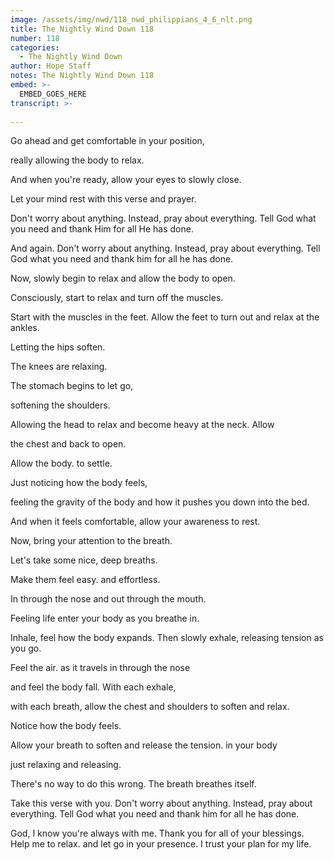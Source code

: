 ```yaml
---
image: /assets/img/nwd/118_nwd_philippians_4_6_nlt.png
title: The Nightly Wind Down 118
number: 118
categories:
  - The Nightly Wind Down
author: Hope Staff
notes: The Nightly Wind Down 118
embed: >-
  EMBED_GOES_HERE
transcript: >-
  
---
```

Go ahead and get comfortable in your position,

really allowing the body to relax.

And when you're ready, allow your eyes to slowly close.

Let your mind rest with this verse and prayer.

Don't worry about anything. Instead, pray about everything. Tell God what you need and thank Him for all He has done.

And again. Don't worry about anything. Instead, pray about everything. Tell God what you need and thank him for all he has done.

Now, slowly begin to relax and allow the body to open.

Consciously, start to relax and turn off the muscles.

Start with the muscles in the feet. Allow the feet to turn out and relax at the ankles.

Letting the hips soften.

The knees are relaxing.

The stomach begins to let go,

softening the shoulders.

Allowing the head to relax and become heavy at the neck. Allow

the chest and back to open.

Allow the body. to settle.

Just noticing how the body feels,

feeling the gravity of the body and how it pushes you down into the bed.

And when it feels comfortable, allow your awareness to rest.

Now, bring your attention to the breath.

Let's take some nice, deep breaths.

Make them feel easy. and effortless.

In through the nose and out through the mouth.

Feeling life enter your body as you breathe in.

Inhale, feel how the body expands. Then slowly exhale, releasing tension as you go.

Feel the air. as it travels in through the nose

and feel the body fall. With each exhale,

with each breath, allow the chest and shoulders to soften and relax.

Notice how the body feels.

Allow your breath to soften and release the tension. in your body

just relaxing and releasing.

There's no way to do this wrong. The breath breathes itself.

Take this verse with you. Don't worry about anything. Instead, pray about everything. Tell God what you need and thank him for all he has done.

God, I know you're always with me. Thank you for all of your blessings. Help me to relax. and let go in your presence. I trust your plan for my life.

